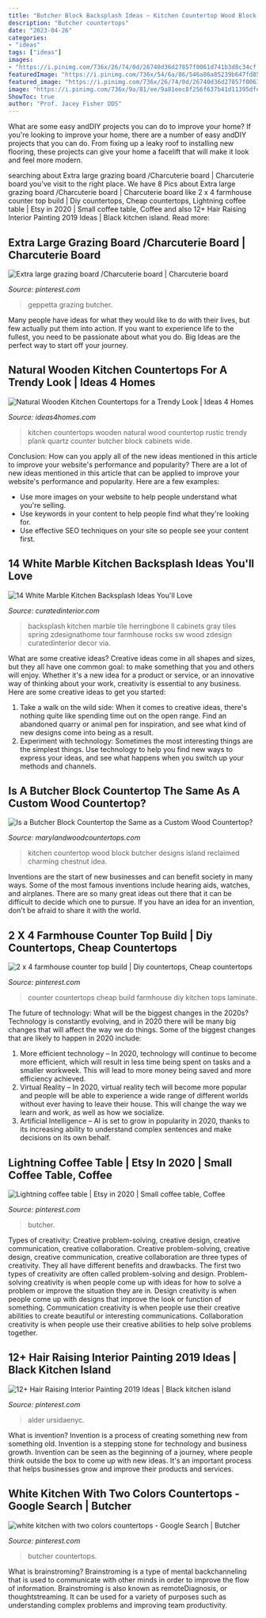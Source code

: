 ```yaml
---
title: "Butcher Block Backsplash Ideas ~ Kitchen Countertop Wood Block Butcher Designs Island Reclaimed Charming Chestnut Idea"
description: "Butcher countertops"
date: "2023-04-26"
categories:
- "ideas"
tags: ["ideas"]
images:
- "https://i.pinimg.com/736x/26/74/0d/26740d36d27857f0061d741b3d8c34cf.jpg"
featuredImage: "https://i.pinimg.com/736x/54/6a/86/546a86a85239b647fd854166e127d183.jpg"
featured_image: "https://i.pinimg.com/736x/26/74/0d/26740d36d27857f0061d741b3d8c34cf.jpg"
image: "https://i.pinimg.com/736x/9a/81/ee/9a81eec8f256f637b41d11395dfef08b.jpg"
ShowToc: true
author: "Prof. Jacey Fisher DDS"
---
```



What are some easy andDIY projects you can do to improve your home?
If you're looking to improve your home, there are a number of easy andDIY projects that you can do. From fixing up a leaky roof to installing new flooring, these projects can give your home a facelift that will make it look and feel more modern.

	

		
searching about Extra large grazing board /Charcuterie board | Charcuterie board you've visit to the right place. We have 8 Pics about Extra large grazing board /Charcuterie board | Charcuterie board like 2 x 4 farmhouse counter top build | Diy countertops, Cheap countertops, Lightning coffee table | Etsy in 2020 | Small coffee table, Coffee and also 12+ Hair Raising Interior Painting 2019 Ideas | Black kitchen island. Read more:
		
    
## Extra Large Grazing Board /Charcuterie Board | Charcuterie Board

<img loading=lazy src="https://i.pinimg.com/736x/99/5d/6d/995d6d0af78fb730f4b0df69e602c360.jpg" onerror="this.onerror=null;this.src='https://tse3.mm.bing.net/th?id=OIP.Pn0fAXzfD6TZl73NY436_wHaJ3&amp;pid=15.1';" alt="Extra large grazing board /Charcuterie board | Charcuterie board">

_Source: pinterest.com_

>geppetta grazing butcher. 

	

Many people have ideas for what they would like to do with their lives, but few actually put them into action. If you want to experience life to the fullest, you need to be passionate about what you do. Big Ideas are the perfect way to start off your journey.

    
## Natural Wooden Kitchen Countertops For A Trendy Look | Ideas 4 Homes

<img loading=lazy src="http://www.ideas4homes.com/wp-content/uploads/2016/01/Awesome-Picture-for-Wooden-Kitchen-Coutertops-with-Long-Design-and-Black-Glass-Accent.jpg" onerror="this.onerror=null;this.src='https://tse4.mm.bing.net/th?id=OIP.eaH2AXdysMuOGcDZCgYDQQHaJ6&amp;pid=15.1';" alt="Natural Wooden Kitchen Countertops for a Trendy Look | Ideas 4 Homes">

_Source: ideas4homes.com_

>kitchen countertops wooden natural wood countertop rustic trendy plank quartz counter butcher block cabinets wide. 

	

Conclusion: How can you apply all of the new ideas mentioned in this article to improve your website's performance and popularity?
There are a lot of new ideas mentioned in this article that can be applied to improve your website's performance and popularity. Here are a few examples: 
- Use more images on your website to help people understand what you're selling. 
- Use keywords in your content to help people find what they're looking for. 
- Use effective SEO techniques on your site so people see your content first.

    
## 14 White Marble Kitchen Backsplash Ideas You&#039;ll Love

<img loading=lazy src="http://curatedinterior.com/wp-content/uploads/2017/10/White-herringbone-marble-backsplash-tile-kitchen-via-Z-design-at-home.jpg" onerror="this.onerror=null;this.src='https://tse1.mm.bing.net/th?id=OIP.vaL2_bf8NEOA7spgTSOtGgHaLG&amp;pid=15.1';" alt="14 White Marble Kitchen Backsplash Ideas You&#039;ll Love">

_Source: curatedinterior.com_

>backsplash kitchen marble tile herringbone ll cabinets gray tiles spring zdesignathome tour farmhouse rocks sw wood zdesign curatedinterior decor via. 

	

What are some creative ideas?
Creative ideas come in all shapes and sizes, but they all have one common goal: to make something that you and others will enjoy. Whether it's a new idea for a product or service, or an innovative way of thinking about your work, creativity is essential to any business. Here are some creative ideas to get you started: 
1. Take a walk on the wild side: When it comes to creative ideas, there's nothing quite like spending time out on the open range. Find an abandoned quarry or animal pen for inspiration, and see what kind of new designs come into being as a result. 
2. Experiment with technology: Sometimes the most interesting things are the simplest things. Use technology to help you find new ways to express your ideas, and see what happens when you switch up your methods and channels. 

    
## Is A Butcher Block Countertop The Same As A Custom Wood Countertop?

<img loading=lazy src="https://www.marylandwoodcountertops.com/wp-content/uploads/2016/02/Chestnut-Island_3.jpg" onerror="this.onerror=null;this.src='https://tse3.mm.bing.net/th?id=OIP.PgTb99GLFIi60hw6vAw5jwHaE8&amp;pid=15.1';" alt="Is a Butcher Block Countertop the Same as a Custom Wood Countertop?">

_Source: marylandwoodcountertops.com_

>kitchen countertop wood block butcher designs island reclaimed charming chestnut idea. 

	

Inventions are the start of new businesses and can benefit society in many ways. Some of the most famous inventions include hearing aids, watches, and airplanes. There are so many great ideas out there that it can be difficult to decide which one to pursue. If you have an idea for an invention, don't be afraid to share it with the world.

    
## 2 X 4 Farmhouse Counter Top Build | Diy Countertops, Cheap Countertops

<img loading=lazy src="https://i.pinimg.com/736x/9a/81/ee/9a81eec8f256f637b41d11395dfef08b.jpg" onerror="this.onerror=null;this.src='https://tse3.mm.bing.net/th?id=OIP.w33eC_oyhmw7pfh-K86nKAHaJ3&amp;pid=15.1';" alt="2 x 4 farmhouse counter top build | Diy countertops, Cheap countertops">

_Source: pinterest.com_

>counter countertops cheap build farmhouse diy kitchen tops laminate. 

	

The future of technology: What will be the biggest changes in the 2020s?
Technology is constantly evolving, and in 2020 there will be many big changes that will affect the way we do things. Some of the biggest changes that are likely to happen in 2020 include: 
1. More efficient technology – In 2020, technology will continue to become more efficient, which will result in less time being spent on tasks and a smaller workweek. This will lead to more money being saved and more efficiency achieved. 
2. Virtual Reality – In 2020, virtual reality tech will become more popular and people will be able to experience a wide range of different worlds without ever having to leave their house. This will change the way we learn and work, as well as how we socialize. 
3. Artificial Intelligence – AI is set to grow in popularity in 2020, thanks to its increasing ability to understand complex sentences and make decisions on its own behalf.

    
## Lightning Coffee Table | Etsy In 2020 | Small Coffee Table, Coffee

<img loading=lazy src="https://i.pinimg.com/736x/26/74/0d/26740d36d27857f0061d741b3d8c34cf.jpg" onerror="this.onerror=null;this.src='https://tse3.mm.bing.net/th?id=OIP.yi0JAvozB9QHHPaUXi9tRwHaIi&amp;pid=15.1';" alt="Lightning coffee table | Etsy in 2020 | Small coffee table, Coffee">

_Source: pinterest.com_

>butcher. 

	

Types of creativity: Creative problem-solving, creative design, creative communication, creative collaboration.
Creative problem-solving, creative design, creative communication, creative collaboration are three types of creativity. They all have different benefits and drawbacks. The first two types of creativity are often called problem-solving and design. Problem-solving creativity is when people come up with ideas for how to solve a problem or improve the situation they are in. Design creativity is when people come up with designs that improve the look or function of something. Communication creativity is when people use their creative abilities to create beautiful or interesting communications. Collaboration creativity is when people use their creative abilities to help solve problems together.

    
## 12+ Hair Raising Interior Painting 2019 Ideas | Black Kitchen Island

<img loading=lazy src="https://i.pinimg.com/736x/b8/73/15/b87315c651c082641c9ec93735dd09f4.jpg" onerror="this.onerror=null;this.src='https://tse4.mm.bing.net/th?id=OIP.PLGyGivW-TNTTBkVLYSfDwHaFj&amp;pid=15.1';" alt="12+ Hair Raising Interior Painting 2019 Ideas | Black kitchen island">

_Source: pinterest.com_

>alder ursidaenyc. 

	

What is invention?
Invention is a process of creating something new from something old. Invention is a stepping stone for technology and business growth. Invention can be seen as the beginning of a journey, where people think outside the box to come up with new ideas. It's an important process that helps businesses grow and improve their products and services.

    
## White Kitchen With Two Colors Countertops - Google Search | Butcher

<img loading=lazy src="https://i.pinimg.com/736x/54/6a/86/546a86a85239b647fd854166e127d183.jpg" onerror="this.onerror=null;this.src='https://tse3.mm.bing.net/th?id=OIP.J_f5Ww7Z2q7zgcDpOMHJJQHaFi&amp;pid=15.1';" alt="white kitchen with two colors countertops - Google Search | Butcher">

_Source: pinterest.com_

>butcher countertops. 

	

What is brainstroming?
Brainstroming is a type of mental backchanneling that is used to communicate with other minds in order to improve the flow of information. Brainstroming is also known as remoteDiagnosis, or thoughtstreaming. It can be used for a variety of purposes such as understanding complex problems and improving team productivity.

